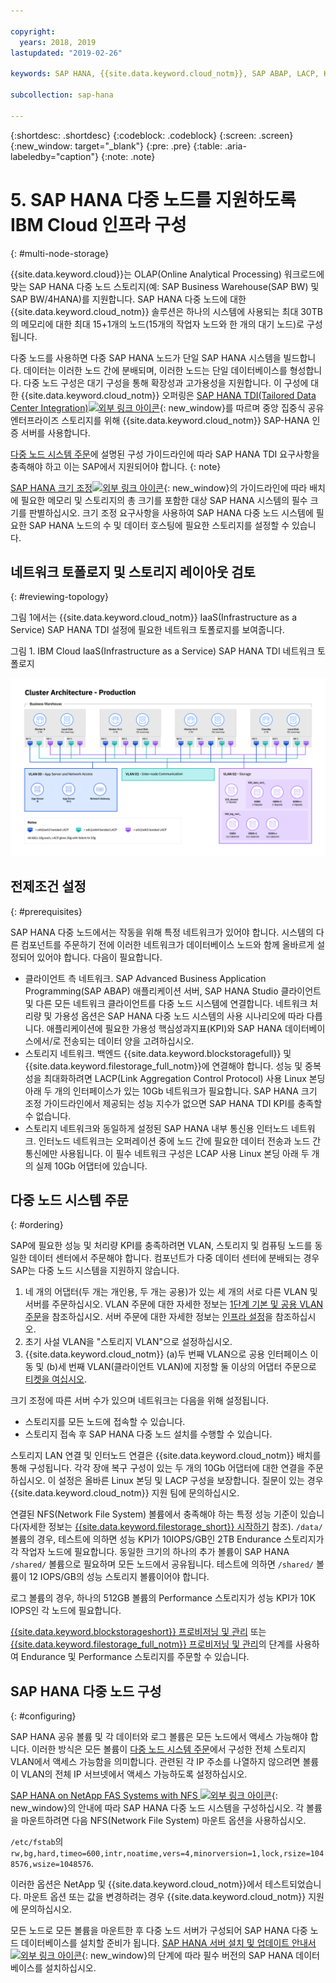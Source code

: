 ```yaml
---

copyright:
  years: 2018, 2019
lastupdated: "2019-02-26"

keywords: SAP HANA, {{site.data.keyword.cloud_notm}}, SAP ABAP, LACP, KPIs,VLANs

subcollection: sap-hana

---
```


{:shortdesc: .shortdesc}
{:codeblock: .codeblock}
{:screen: .screen}
{:new_window: target="_blank"}
{:pre: .pre}
{:table: .aria-labeledby="caption"}
{:note: .note}

# 5. SAP HANA 다중 노드를 지원하도록 IBM Cloud 인프라 구성
{: #multi-node-storage}

{{site.data.keyword.cloud}}는 OLAP(Online Analytical Processing) 워크로드에 맞는 SAP HANA 다중 노드 스토리지(예: SAP Business Warehouse(SAP BW) 및 SAP BW/4HANA)를 지원합니다. SAP HANA 다중 노드에 대한 {{site.data.keyword.cloud_notm}} 솔루션은 하나의 시스템에 사용되는 최대 30TB의 메모리에 대한 최대 15+1개의 노드(15개의 작업자 노드와 한 개의 대기 노드)로 구성됩니다.

다중 노드를 사용하면 다중 SAP HANA 노드가 단일 SAP HANA 시스템을 빌드합니다. 데이터는 이러한 노드 간에 분배되며, 이러한 노드는 단일 데이터베이스를 형성합니다. 다중 노드 구성은 대기 구성을 통해 확장성과 고가용성을 지원합니다. 이 구성에 대한 {{site.data.keyword.cloud_notm}} 오퍼링은 [SAP HANA TDI(Tailored Data Center Integration)![외부 링크 아이콘](../../icons/launch-glyph.svg "외부 링크 아이콘")](https://blogs.saphana.com/2015/02/18/sap-hana-tailored-data-center-integration-tdi-overview/){: new_window}를 따르며 중앙 집중식 공유 엔터프라이즈 스토리지를 위해 {{site.data.keyword.cloud_notm}} SAP-HANA 인증 서버를 사용합니다.

[다중 노드 시스템 주문](#ordering)에 설명된 구성 가이드라인에 따라 SAP HANA TDI 요구사항을 충족해야 하고 이는 SAP에서 지원되어야 합니다.
{: note}

[SAP HANA 크기 조정![외부 링크 아이콘](../../icons/launch-glyph.svg "외부 링크 아이콘")](https://help.sap.com/viewer/eb3777d5495d46c5b2fa773206bbfb46/2.0.00/en-US/d4a122a7bb57101493e3f5ca08e6b039.html){: new_window}의 가이드라인에 따라 배치에 필요한 메모리 및 스토리지의 총 크기를 포함한 대상 SAP HANA 시스템의 필수 크기를 판별하십시오. 크기 조정 요구사항을 사용하여 SAP HANA 다중 노드 시스템에 필요한 SAP HANA 노드의 수 및 데이터 호스팅에 필요한 스토리지를 설정할 수 있습니다.

## 네트워크 토폴로지 및 스토리지 레이아웃 검토
{: #reviewing-topology}

그림 1에서는 {{site.data.keyword.cloud_notm}} IaaS(Infrastructure as a Service) SAP HANA TDI 설정에 필요한 네트워크 토폴로지를 보여줍니다.

그림 1. IBM Cloud IaaS(Infrastructure as a Service) SAP HANA TDI 네트워크 토폴로지

![그림 1. IBM Cloud IaaS(Infrastructure as a Service) SAP HANA TDI 네트워크 토폴로지](/images/SAP-BW.png "IBM Cloud IaaS(Infrastructure as a Service) SAP HANA TDI 네트워크 토폴로지")

## 전제조건 설정
{: #prerequisites}

SAP HANA 다중 노드에서는 작동을 위해 특정 네트워크가 있어야 합니다. 시스템의 다른 컴포넌트를 주문하기 전에 이러한 네트워크가 데이터베이스 노드와 함께 올바르게 설정되어 있어야 합니다. 다음이 필요합니다.
* 클라이언트 측 네트워크. SAP Advanced Business Application Programming(SAP ABAP) 애플리케이션 서버, SAP HANA Studio 클라이언트 및 다른 모든 네트워크 클라이언트를 다중 노드 시스템에 연결합니다. 네트워크 처리량 및 가용성 옵션은 SAP HANA 다중 노드 시스템의 사용 시나리오에 따라 다릅니다. 애플리케이션에 필요한 가용성 핵심성과지표(KPI)와 SAP HANA 데이터베이스에서/로 전송되는 데이터 양을 고려하십시오.
* 스토리지 네트워크. 백엔드 {{site.data.keyword.blockstoragefull}} 및 {{site.data.keyword.filestorage_full_notm}}에 연결해야 합니다. 성능 및 중복성을 최대화하려면 LACP(Link Aggregation Control Protocol) 사용 Linux 본딩 아래 두 개의 인터페이스가 있는 10Gb 네트워크가 필요합니다. SAP HANA 크기 조정 가이드라인에서 제공되는 성능 지수가 없으면 SAP HANA TDI KPI를 충족할 수 없습니다.
* 스토리지 네트워크와 동일하게 설정된 SAP HANA 내부 통신용 인터노드 네트워크. 인터노드 네트워크는 오퍼레이션 중에 노드 간에 필요한 데이터 전송과 노드 간 통신에만 사용됩니다. 이 필수 네트워크 구성은 LCAP 사용 Linux 본딩 아래 두 개의 실제 10Gb 어댑터에 있습니다.

## 다중 노드 시스템 주문
{: #ordering}

SAP에 필요한 성능 및 처리량 KPI를 충족하려면 VLAN, 스토리지 및 컴퓨팅 노드를 동일한 데이터 센터에서 주문해야 합니다. 컴포넌트가 다중 데이터 센터에 분배되는 경우 SAP는 다중 노드 시스템을 지원하지 않습니다.

1. 네 개의 어댑터(두 개는 개인용, 두 개는 공용)가 있는 세 개의 서로 다른 VLAN 및 서버를 주문하십시오. VLAN 주문에 대한 자세한 정보는 [1단계 기본 및 공용 VLAN 주문](/docs/infrastructure/virtualization?topic=Virtualization-advanced-single-site-vmware-reference-architecture#step-1-ordering-primary-public-and-private-vlans)을 참조하십시오. 서버 주문에 대한 자세한 정보는 [인프라 설정](/docs/infrastructure/sap-hana?topic=sap-hana-set_up_infrastructure#set_up_infrastructure#set_up_infrastructure)을 참조하십시오.
2. 초기 사설 VLAN을 "스토리지 VLAN"으로 설정하십시오.
3. {{site.data.keyword.cloud_notm}} (a)두 번째 VLAN으로 공용 인터페이스 이동 및 (b)세 번째 VLAN(클라이언트 VLAN)에 지정할 둘 이상의 어댑터 주문으로 [티켓을 여십시오](/docs/get-support?topic=get-support-open-case#open-case).

크기 조정에 따른 서버 수가 있으며 네트워크는 다음을 위해 설정됩니다.
* 스토리지를 모든 노드에 접속할 수 있습니다.
* 스토리지 접속 후 SAP HANA 다중 노드 설치를 수행할 수 있습니다.

스토리지 LAN 연결 및 인터노드 연결은 {{site.data.keyword.cloud_notm}} 배치를 통해 구성됩니다. 각각 장애 복구 구성이 있는 두 개의 10Gb 어댑터에 대한 연결을 주문하십시오. 이 설정은 올바른 Linux 본딩 및 LACP 구성을 보장합니다. 질문이 있는 경우 {{site.data.keyword.cloud_notm}} 지원 팀에 문의하십시오.

연결된 NFS(Network File System) 볼륨에서 충족해야 하는 특정 성능 기준이 있습니다(자세한 정보는 [{{site.data.keyword.filestorage_short}} 시작하기](/docs/infrastructure/FileStorage?topic=FileStorage-getting-started#getting-started) 참조). `/data/` 볼륨의 경우, 테스트에 의하면 성능 KPI가 10IOPS/GB인 2TB Endurance 스토리지가 각 작업자 노드에 필요합니다. 동일한 크기의 하나의 추가 볼륨이 SAP HANA `/shared/` 볼륨으로 필요하며 모든 노드에서 공유됩니다. 테스트에 의하면 `/shared/` 볼륨이 12 IOPS/GB의 성능 스토리지 볼륨이어야 합니다.

로그 볼륨의 경우, 하나의 512GB 볼륨의 Performance 스토리지가 성능 KPI가 10K IOPS인 각 노드에 필요합니다.

[{{site.data.keyword.blockstorageshort}} 프로비저닝 및 관리](/docs/infrastructure/BlockStorage?topic=BlockStorage-getting-started#getting-started) 또는 [{{site.data.keyword.filestorage_full_notm}} 프로비저닝 및 관리](/docs/infrastructure/FileStorage?topic=FileStorage-orderingConsole#orderingConsole)의 단계를 사용하여 Endurance 및 Performance 스토리지를 주문할 수 있습니다.

## SAP HANA 다중 노드 구성
{: #configuring}

SAP HANA 공유 볼륨 및 각 데이터와 로그 볼륨은 모든 노드에서 액세스 가능해야 합니다. 이러한 방식은 모든 볼륨이 [다중 노드 시스템 주문](#ordering)에서 구성한 전체 스토리지 VLAN에서 액세스 가능함을 의미합니다. 관련된 각 IP 주소를 나열하지 않으려면 볼륨이 VLAN의 전체 IP 서브넷에서 액세스 가능하도록 설정하십시오.

[SAP HANA on NetApp FAS Systems with NFS ![외부 링크 아이콘](../../icons/launch-glyph.svg "외부 링크 아이콘")](https://www.netapp.com/us/media/tr-4290.pdf){: new_window}의 안내에 따라 SAP HANA 다중 노드 시스템을 구성하십시오. 각 볼륨을 마운트하려면 다음 NFS(Network File System) 마운트 옵션을 사용하십시오.

`/etc/fstab`의 `rw,bg,hard,timeo=600,intr,noatime,vers=4,minorversion=1,lock,rsize=1048576,wsize=1048576`.

이러한 옵션은 NetApp 및 {{site.data.keyword.cloud_notm}}에서 테스트되었습니다. 마운트 옵션 또는 값을 변경하려는 경우 {{site.data.keyword.cloud_notm}} 지원에 문의하십시오.

모든 노드로 모든 볼륨을 마운트한 후 다중 노드 서버가 구성되어 SAP HANA 다중 노드 데이터베이스를 설치할 준비가 됩니다. [SAP HANA 서버 설치 및 업데이트 안내서![외부 링크 아이콘](../../icons/launch-glyph.svg "외부 링크 아이콘")](https://help.sap.com/viewer/2c1988d620e04368aa4103bf26f17727/2.0.03/en-US){: new_window}의 단계에 따라 필수 버전의 SAP HANA 데이터베이스를 설치하십시오.
